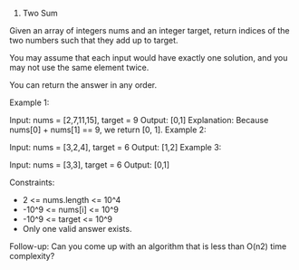 1. Two Sum

Given an array of integers nums and an integer target, return indices of the two numbers such that they add up to target.

You may assume that each input would have exactly one solution, and you may not use the same element twice.

You can return the answer in any order.

 

Example 1:

Input: nums = [2,7,11,15], target = 9
Output: [0,1]
Explanation: Because nums[0] + nums[1] == 9, we return [0, 1].
Example 2:

Input: nums = [3,2,4], target = 6
Output: [1,2]
Example 3:

Input: nums = [3,3], target = 6
Output: [0,1]
 

Constraints:

 - 2 <= nums.length <= 10^4
 - -10^9 <= nums[i] <= 10^9
 - -10^9 <= target <= 10^9
 - Only one valid answer exists.
 

Follow-up: Can you come up with an algorithm that is less than O(n2) time complexity?
